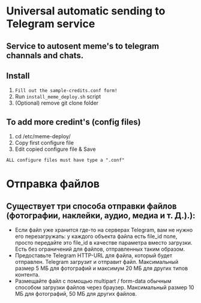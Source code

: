 # Universal automatic sending to Telegram service 
## Service to autosent meme's to telegram channals and chats.

## Install 
1. `Fill out the sample-credits.conf form!`
2. Run `install_meme_deploy.sh` script
3. (Optional) remove git clone folder

## To add more credint's (config files)
1. cd /etc/meme-deploy/
2. Copy first configure file 
3. Edit copied configure file & Save

`ALL configure files must have type a ".conf"`

# Отправка файлов

## Существует три способа отправки файлов (фотографии, наклейки, аудио, медиа и т. Д.).):
- Если файл уже хранится где-то на серверах Telegram, вам не нужно его перезагружать: у каждого объекта файла есть file_id поле, просто передайте это file_id в качестве параметра вместо загрузки. Есть без ограничений для файлов, отправленных таким образом.
- Предоставьте Telegram HTTP-URL для файла, который будет отправлен. Telegram загрузит и отправит файл. Максимальный размер 5 МБ для фотографий и максимум 20 МБ для других типов контента.
- Размещайте файл с помощью multipart / form-data обычным способом загрузки файлов через браузер. Максимальный размер 10 МБ для фотографий, 50 МБ для других файлов.